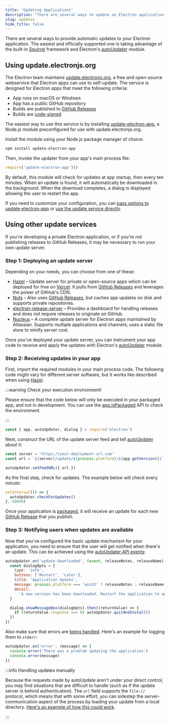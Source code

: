 ```yaml
---
title: 'Updating Applications'
description: "There are several ways to update an Electron application. The easiest and officially supported one is taking advantage of the built-in Squirrel framework and Electron's autoUpdater module."
slug: updates
hide_title: false
---
```


There are several ways to provide automatic updates to your Electron application.
The easiest and officially supported one is taking advantage of the built-in
[Squirrel](https://github.com/Squirrel) framework and
Electron's [autoUpdater](../api/auto-updater.md) module.

## Using update.electronjs.org

The Electron team maintains [update.electronjs.org][], a free and open-source
webservice that Electron apps can use to self-update. The service is designed
for Electron apps that meet the following criteria:

- App runs on macOS or Windows
- App has a public GitHub repository
- Builds are published to [GitHub Releases][gh-releases]
- Builds are [code-signed](./code-signing.md)

The easiest way to use this service is by installing [update-electron-app][],
a Node.js module preconfigured for use with update.electronjs.org.

Install the module using your Node.js package manager of choice:

```sh npm2yarn
npm install update-electron-app
```

Then, invoke the updater from your app's main process file:

```js title="main.js"
require('update-electron-app')()
```

By default, this module will check for updates at app startup, then every ten
minutes. When an update is found, it will automatically be downloaded in the background.
When the download completes, a dialog is displayed allowing the user to restart the app.

If you need to customize your configuration, you can
[pass options to update-electron-app][update-electron-app]
or
[use the update service directly][update.electronjs.org].

## Using other update services

If you're developing a private Electron application, or if you're not
publishing releases to GitHub Releases, it may be necessary to run your own
update server.

### Step 1: Deploying an update server

Depending on your needs, you can choose from one of these:

- [Hazel][hazel] – Update server for private or open-source apps which can be
  deployed for free on [Vercel][vercel]. It pulls from [GitHub Releases][gh-releases]
  and leverages the power of GitHub's CDN.
- [Nuts][nuts] – Also uses [GitHub Releases][gh-releases], but caches app
  updates on disk and supports private repositories.
- [electron-release-server][electron-release-server] – Provides a dashboard for
  handling releases and does not require releases to originate on GitHub.
- [Nucleus][nucleus] – A complete update server for Electron apps maintained by
  Atlassian. Supports multiple applications and channels; uses a static file store
  to minify server cost.

Once you've deployed your update server, you can instrument your app code to receive and
apply the updates with Electron's [autoUpdater](../api/auto-updater.md) module.

### Step 2: Receiving updates in your app

First, import the required modules in your main process code. The following code might
vary for different server software, but it works like described when using [Hazel][hazel].

:::warning Check your execution environment!

Please ensure that the code below will only be executed in your packaged app, and not in development.
You can use the [app.isPackaged](../api/app.md#appispackaged-readonly) API to check the environment.

:::

```javascript title='main.js'
const { app, autoUpdater, dialog } = require('electron')
```

Next, construct the URL of the update server feed and tell
[autoUpdater](../api/auto-updater.md) about it:

```javascript title='main.js'
const server = 'https://your-deployment-url.com'
const url = `${server}/update/${process.platform}/${app.getVersion()}`

autoUpdater.setFeedURL({ url })
```

As the final step, check for updates. The example below will check every minute:

```javascript title='main.js'
setInterval(() => {
  autoUpdater.checkForUpdates()
}, 60000)
```

Once your application is [packaged](./application-distribution.md),
it will receive an update for each new
[GitHub Release](https://help.github.com/articles/creating-releases/) that you
publish.

### Step 3: Notifying users when updates are available

Now that you've configured the basic update mechanism for your application, you
need to ensure that the user will get notified when there's an update. This
can be achieved using the [autoUpdater API events](../api/auto-updater.md#events):

```javascript title="main.js"
autoUpdater.on('update-downloaded', (event, releaseNotes, releaseName) => {
  const dialogOpts = {
    type: 'info',
    buttons: ['Restart', 'Later'],
    title: 'Application Update',
    message: process.platform === 'win32' ? releaseNotes : releaseName,
    detail:
      'A new version has been downloaded. Restart the application to apply the updates.',
  }

  dialog.showMessageBox(dialogOpts).then((returnValue) => {
    if (returnValue.response === 0) autoUpdater.quitAndInstall()
  })
})
```

Also make sure that errors are
[being handled](../api/auto-updater.md#event-error). Here's an example
for logging them to `stderr`:

```javascript title="main.js"
autoUpdater.on('error', (message) => {
  console.error('There was a problem updating the application')
  console.error(message)
})
```

:::info Handling updates manually

Because the requests made by autoUpdate aren't under your direct control, you may find situations
that are difficult to handle (such as if the update server is behind authentication). The `url`
field supports the `file://` protocol, which means that with some effort, you can sidestep the
server-communication aspect of the process by loading your update from a local directory.
[Here's an example of how this could work](https://github.com/electron/electron/issues/5020#issuecomment-477636990).

:::

[vercel]: https://vercel.com
[hazel]: https://github.com/vercel/hazel
[nuts]: https://github.com/GitbookIO/nuts
[gh-releases]: https://help.github.com/articles/creating-releases/
[electron-release-server]: https://github.com/ArekSredzki/electron-release-server
[nucleus]: https://github.com/atlassian/nucleus
[update.electronjs.org]: https://github.com/electron/update.electronjs.org
[update-electron-app]: https://github.com/electron/update-electron-app
